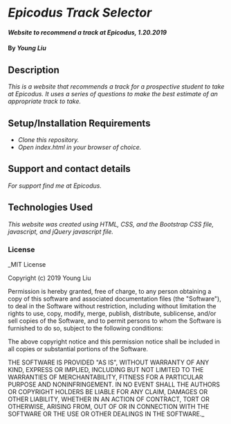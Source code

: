 # _Epicodus Track Selector_

#### _Website to recommend a track at Epicodus, 1.20.2019_

#### By _**Young Liu**_

## Description

_This is a website that recommends a track for a prospective student to take at
Epicodus. It uses a series of questions to make the best estimate of an appropriate
track to take._

## Setup/Installation Requirements

* _Clone this repository._
* _Open index.html in your browser of choice._

## Support and contact details

_For support find me at Epicodus._

## Technologies Used

_This website was created using HTML, CSS, and the Bootstrap CSS file,
javascript, and jQuery javascript file._

### License

_MIT License

Copyright (c) 2019 Young Liu

Permission is hereby granted, free of charge, to any person obtaining a copy
of this software and associated documentation files (the "Software"), to deal
in the Software without restriction, including without limitation the rights
to use, copy, modify, merge, publish, distribute, sublicense, and/or sell
copies of the Software, and to permit persons to whom the Software is
furnished to do so, subject to the following conditions:

The above copyright notice and this permission notice shall be included in all
copies or substantial portions of the Software.

THE SOFTWARE IS PROVIDED "AS IS", WITHOUT WARRANTY OF ANY KIND, EXPRESS OR
IMPLIED, INCLUDING BUT NOT LIMITED TO THE WARRANTIES OF MERCHANTABILITY,
FITNESS FOR A PARTICULAR PURPOSE AND NONINFRINGEMENT. IN NO EVENT SHALL THE
AUTHORS OR COPYRIGHT HOLDERS BE LIABLE FOR ANY CLAIM, DAMAGES OR OTHER
LIABILITY, WHETHER IN AN ACTION OF CONTRACT, TORT OR OTHERWISE, ARISING FROM,
OUT OF OR IN CONNECTION WITH THE SOFTWARE OR THE USE OR OTHER DEALINGS IN THE
SOFTWARE._
